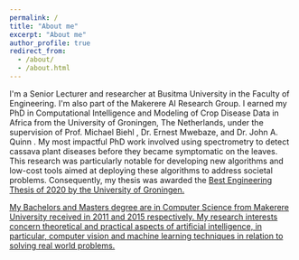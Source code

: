 ```yaml
---
permalink: /
title: "About me"
excerpt: "About me"
author_profile: true
redirect_from: 
  - /about/
  - /about.html
---
```




I'm a Senior Lecturer and researcher at <a style="text-decoration:none" href="https://busitema.ac.ug/">Busitma University</a> in the Faculty of Engineering. I'm also part of the Makerere AI Research Group. I earned my PhD in Computational Intelligence and Modeling of Crop Disease Data in Africa from the University of Groningen, The Netherlands, under the supervision of <a style="text-decoration:none" href="https://www.cs.rug.nl/~biehl/" target="_blank"> Prof. Michael Biehl </a>, <a style="text-decoration:none" href="https://emwebaze.github.io/" target="_blank"> Dr. Ernest Mwebaze</a>, and <a style="text-decoration:none" 
 href="https://jquinn.air.ug/"> Dr. John A. Quinn </a>.  My most impactful PhD work involved using spectrometry to detect cassava plant diseases before they became symptomatic on the leaves. This research was particularly notable for developing new algorithms and low-cost tools aimed at deploying these algorithms to address societal problems. Consequently, my thesis was awarded the <a href="https://www.rug.nl/news/2021/01/best-engineering-thesis-2021-for">  Best Engineering Thesis of 2020 by the University of Groningen. <br>

My Bachelors and Masters degree are in Computer Science from Makerere University received in 2011 and 2015 respectively. My research interests concern theoretical and practical aspects of artificial intelligence, in particular, computer vision and machine learning techniques in relation to solving real world problems.




